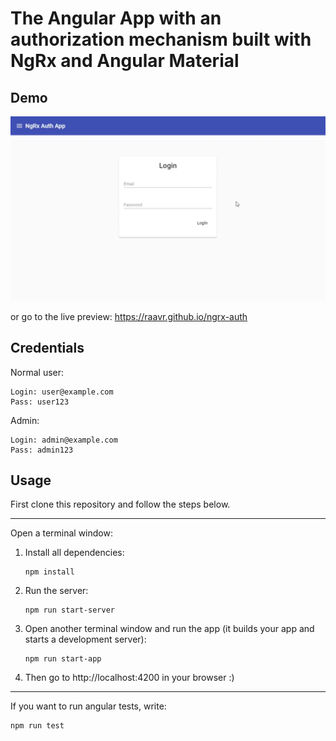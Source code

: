 # The Angular App with an authorization mechanism built with NgRx and Angular Material

## Demo
![Demo 1][1]

or go to the live preview: https://raavr.github.io/ngrx-auth

## Credentials

Normal user: 
```
Login: user@example.com
Pass: user123
```

Admin:
```
Login: admin@example.com
Pass: admin123
```

## Usage

First clone this repository and follow the steps below.

------
Open a terminal window:
1. Install all dependencies: 
    
    ```
    npm install
    ```
2. Run the server:

    ```
    npm run start-server
    ```

3. Open another terminal window and run the app (it builds your app and starts a development server):

    ```
    npm run start-app
    ```

4. Then go to http://localhost:4200 in your browser :)

------
If you want to run angular tests, write:

  ```
  npm run test
  ```

[1]: ./demo/demo.gif